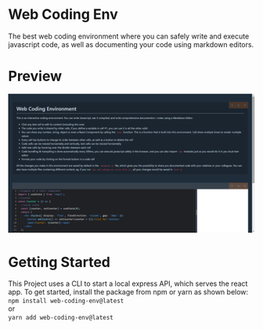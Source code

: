# Web Coding Env
The best web coding environment where you can safely write and execute javascript code, as well as documenting your code using markdown editors.
# Preview
![](./public/images/preview.png)
# Getting Started
This Project uses a CLI to start a local express API, which serves the react app. To get started, install the package from npm or yarn as shown below:
<br/>
`npm install web-coding-env@latest`
<br />
or
<br />
`yarn add web-coding-env@latest`
